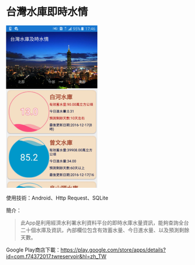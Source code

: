 # 台灣水庫即時水情
<img src="Screenshot/demo.jpg" width="250">

使用技術：Android、Http Request、SQLite

簡介：

>此App是利用經濟水利署水利資料平台的即時水庫水量資訊，能夠查詢全台二十個水庫及資訊，內部欄位包含有效蓄水量、今日進水量、以及預測剩餘天數。


Google Play商店下載：https://play.google.com/store/apps/details?id=com.f74372017.twreservoir&hl=zh_TW
